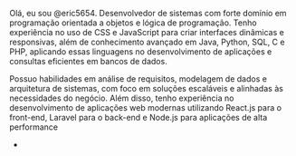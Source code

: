 Olá, eu sou @eric5654. Desenvolvedor de sistemas com forte domínio em programação orientada a objetos e lógica de programação. Tenho experiência no uso de CSS e JavaScript para criar interfaces dinâmicas e responsivas, além de conhecimento avançado em Java, Python, SQL, C e PHP, aplicando essas linguagens no desenvolvimento de aplicações e consultas eficientes em bancos de dados.

Possuo habilidades em análise de requisitos, modelagem de dados e arquitetura de sistemas, com foco em soluções escaláveis e alinhadas às necessidades do negócio. Além disso, tenho experiência no desenvolvimento de aplicações web modernas utilizando React.js para o front-end, Laravel para o back-end e Node.js para aplicações de alta performance


-
<!---
eric5654/eric5654 is a ✨ special ✨ repository because its `README.md` (this file) appears on your GitHub profile.
You can click the Preview link to take a look at your changes.
--->
